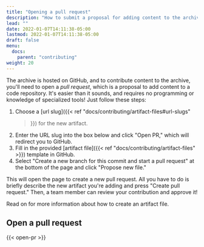 ```yaml
---
title: "Opening a pull request"
description: "How to submit a proposal for adding content to the archive"
lead: ""
date: 2022-01-07T14:11:38-05:00
lastmod: 2022-01-07T14:11:38-05:00
draft: false
menu:
  docs:
    parent: "contributing"
weight: 20
---
```


The archive is hosted on GitHub, and to contribute content to the archive,
you'll need to open a *pull request*, which is a proposal to add content to a
code repository. It's easier than it sounds, and requires no programming or
knowledge of specialized tools! Just follow these steps:

1. Choose a [url slug]({{< ref "docs/contributing/artifact-files#url-slugs"
   >}}) for the new artifact.
2. Enter the URL slug into the box below and click "Open PR," which will
   redirect you to GitHub.
3. Fill in the provided [artifact file]({{< ref
   "docs/contributing/artifact-files" >}}) template in GitHub.
4. Select "Create a new branch for this commit and start a pull request" at the
   bottom of the page and click "Propose new file."

This will open the page to create a new pull request. All you have to do is
briefly describe the new artifact you're adding and press "Create pull
request." Then, a team member can review your contribution and approve it!

Read on for more information about how to create an artifact file.

## Open a pull request

{{< open-pr >}}
